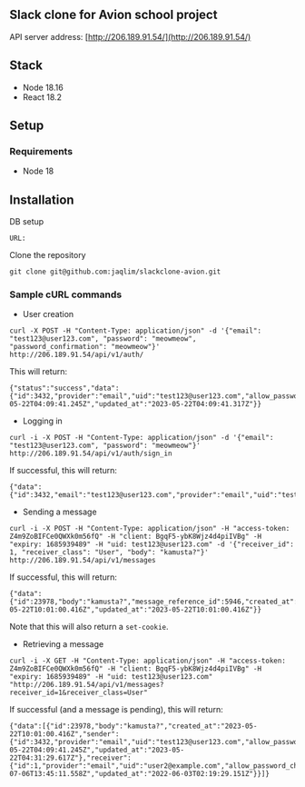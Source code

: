 ## Slack clone for Avion school project
API server address: [http://206.189.91.54/](http://206.189.91.54/)

## Stack
* Node 18.16
* React 18.2


## Setup

### Requirements

* Node 18

## Installation

DB setup

```
URL: 
```

Clone the repository

```
git clone git@github.com:jaqlim/slackclone-avion.git
```


### Sample cURL commands

* User creation
```
curl -X POST -H "Content-Type: application/json" -d '{"email": "test123@user123.com", "password": "meowmeow", "password_confirmation": "meowmeow"}' http://206.189.91.54/api/v1/auth/
```

This will return:
```
{"status":"success","data":{"id":3432,"provider":"email","uid":"test123@user123.com","allow_password_change":false,"name":null,"nickname":null,"image":null,"email":"test123@user123.com","created_at":"2023-05-22T04:09:41.245Z","updated_at":"2023-05-22T04:09:41.317Z"}}
```

* Logging in
```
curl -i -X POST -H "Content-Type: application/json" -d '{"email": "test123@user123.com", "password": "meowmeow"}' http://206.189.91.54/api/v1/auth/sign_in
```

If successful, this will return:
```
{"data":{"id":3432,"email":"test123@user123.com","provider":"email","uid":"test123@user123.com","allow_password_change":false,"name":null,"nickname":null,"image":null}
```

* Sending a message
```
curl -i -X POST -H "Content-Type: application/json" -H "access-token: Z4m9ZoBIFCe0QWXk0m56fQ" -H "client: BgqF5-ybK8Wjz4d4piIVBg" -H "expiry: 1685939489" -H "uid: test123@user123.com" -d '{"receiver_id": 1, "receiver_class": "User", "body": "kamusta?"}' http://206.189.91.54/api/v1/messages
```

If successful, this will return:
```
{"data":{"id":23978,"body":"kamusta?","message_reference_id":5946,"created_at":"2023-05-22T10:01:00.416Z","updated_at":"2023-05-22T10:01:00.416Z"}}
```
Note that this will also return a `set-cookie`.

* Retrieving a message
```
curl -i -X GET -H "Content-Type: application/json" -H "access-token: Z4m9ZoBIFCe0QWXk0m56fQ" -H "client: BgqF5-ybK8Wjz4d4piIVBg" -H "expiry: 1685939489" -H "uid: test123@user123.com" "http://206.189.91.54/api/v1/messages?receiver_id=1&receiver_class=User"

```

If successful (and a message is pending), this will return:
```
{"data":[{"id":23978,"body":"kamusta?","created_at":"2023-05-22T10:01:00.416Z","sender":{"id":3432,"provider":"email","uid":"test123@user123.com","allow_password_change":false,"name":null,"nickname":null,"image":null,"email":"test123@user123.com","created_at":"2023-05-22T04:09:41.245Z","updated_at":"2023-05-22T04:31:29.617Z"},"receiver":{"id":1,"provider":"email","uid":"user2@example.com","allow_password_change":false,"name":null,"nickname":null,"image":null,"email":"user2@example.com","created_at":"2021-07-06T13:45:11.558Z","updated_at":"2022-06-03T02:19:29.151Z"}}]}
```
